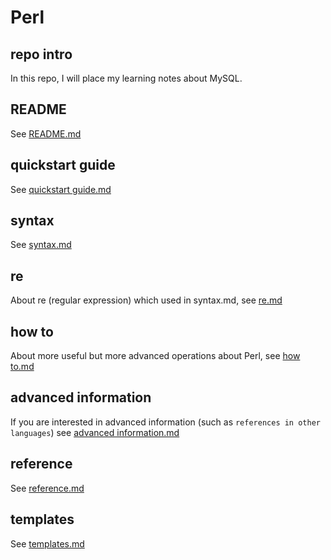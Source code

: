 # Perl
## repo intro
In this repo, I will place my learning notes about MySQL.

## README
See [README.md](https://github.com/40843245/MySQL/blob/main/README.md)

## quickstart guide
See [quickstart guide.md](https://github.com/40843245/MySQL/blob/main/quickstart%20guide.md)

## syntax
See [syntax.md](https://github.com/40843245/Perl/blob/main/syntax.md)

## re
About re (regular expression) which used in syntax.md, see [re.md](https://github.com/40843245/Perl/blob/main/re.md)

## how to
About more useful but more advanced operations about Perl, see [how to.md](https://github.com/40843245/Perl/blob/main/how%20to/how%20to.md)

## advanced information
If you are interested in advanced information (such as `references in other languages`) see [advanced information.md](https://github.com/40843245/Perl/blob/main/advanced%20information.md)

## reference
See [reference.md](https://github.com/40843245/Perl/blob/main/reference/reference.md)

## templates
See [templates.md](https://github.com/40843245/Perl/blob/main/templates.md)
